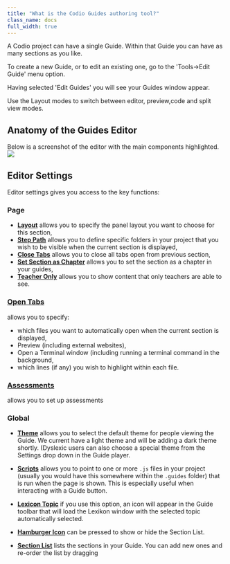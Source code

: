 ```yaml
---
title: "What is the Codio Guides authoring tool?"
class_name: docs
full_width: true
---
```


A Codio project can have a single Guide. Within that Guide you can have as many sections as you like.

To create a new Guide, or to edit an existing one, go to the 'Tools->Edit Guide' menu option.

Having selected 'Edit Guides' you will see your Guides window appear.

Use the Layout modes to switch between editor, preview,code and split view modes.

## Anatomy of the Guides Editor
Below is a screenshot of the editor with the main components highlighted. 
![](/img/docs/guides/overview.png)

## Editor Settings
Editor settings gives you access to the key functions:

### Page
  - **[Layout](/docs/account/content/authoring/layouts/)** allows you to specify the panel layout you want to choose for this section,
  - **[Step Path](/docs/account/content/authoring/hide-folder/)** allows you to define specific folders in your project that you wish to be visible when the current section is displayed,
  - **[Close Tabs](/docs/account/content/authoring/inline/)** allows you to close all tabs open from previous section,
  - **[Set Section as Chapter](/docs/account/content/authoring/chapter/)** allows you to set the section as a chapter in your guides,
  - **[Teacher Only](/docs/account/content/authoring/solutions/)** allows you to show content that only teachers are able to see.

### [Open Tabs](/docs/account/content/authoring/auto-open/)
allows you to specify:

  - which files you want to automatically open when the current section is displayed,
  - Preview (including external websites),
  - Open a Terminal window (including running a terminal command in the background,
  - which lines (if any) you wish to highlight within each file.


### [Assessments](/docs/account/content/authoring/create/assessments/) 
allows you to set up assessments

### Global
  - **[Theme](/docs/account/content/authoring/courses/dyslexia/)** allows you to select the default theme for people viewing the Guide. We current have a light theme and will be adding a dark theme shortly. (Dyslexic users can also choose a special theme from the Settings drop down in the Guide player.
  - **[Scripts](/docs/account/content/authoring/buttons/)** allows you to point to one or more `.js` files in your project (usually you would have this somewhere within the `.guides` folder) that is run when the page is shown. This is especially useful when interacting with a Guide button.
  - **[Lexicon Topic](/docs/account/content/authoring/courses/lexikon/)**  if you use this option, an icon will appear in the Guide toolbar that will load the Lexikon window with the selected topic automatically selected.


- **[Hamburger Icon](/docs/account/content/authoring/collapse/)** can be pressed to show or hide the Section List.
- **[Section List](/docs/account/content/authoring/add-section/)** lists the sections in your Guide. You can add new ones and re-order the list by dragging


